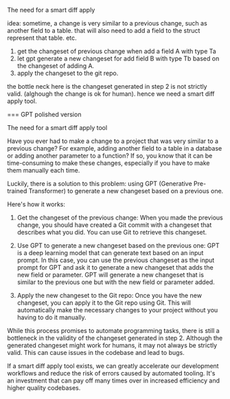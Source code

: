 
The need for a smart diff apply

idea: sometime, a change is very similar to a previous change, such as another field to a table.
that will also need to add a field to the struct represent that table. etc.

1. get the changeset of previous change when add a field A with type Ta
2. let gpt generate a new changeset for add field B with type Tb based on the changeset of adding A.
3. apply the changeset to the git repo.

the bottle neck here is the changeset generated in step 2 is not strictly valid. (alghough the change is ok for human). hence we need a smart diff apply tool.

=== GPT polished version

The need for a smart diff apply tool

Have you ever had to make a change to a project that was very similar to a previous change? For example, adding another field to a table in a database or adding another parameter to a function? If so, you know that it can be time-consuming to make these changes, especially if you have to make them manually each time.

Luckily, there is a solution to this problem: using GPT (Generative Pre-trained Transformer) to generate a new changeset based on a previous one.

Here's how it works:

1. Get the changeset of the previous change: When you made the previous change, you should have created a Git commit with a changeset that describes what you did. You can use Git to retrieve this changeset.

2. Use GPT to generate a new changeset based on the previous one: GPT is a deep learning model that can generate text based on an input prompt. In this case, you can use the previous changeset as the input prompt for GPT and ask it to generate a new changeset that adds the new field or parameter. GPT will generate a new changeset that is similar to the previous one but with the new field or parameter added.

3. Apply the new changeset to the Git repo: Once you have the new changeset, you can apply it to the Git repo using Git. This will automatically make the necessary changes to your project without you having to do it manually.

While this process promises to automate programming tasks, there is still a bottleneck in the validity of the changeset generated in step 2. Although the generated changeset might work for humans, it may not always be strictly valid. This can cause issues in the codebase and lead to bugs.

If a smart diff apply tool exists, we can greatly accelerate our development workflows and reduce the risk of errors caused by automated tooling. It's an investment that can pay off many times over in increased efficiency and higher quality codebases.
